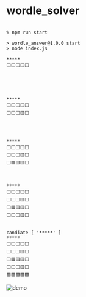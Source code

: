 # wordle_solver


```

% npm run start       

> wordle_answer@1.0.0 start
> node index.js

*****
⬜⬜⬜⬜⬜





*****
⬜⬜⬜⬜⬜
⬜⬜⬜🟨⬜




*****
⬜⬜⬜⬜⬜
⬜⬜⬜🟨⬜
⬜🟩🟨🟨⬜



*****
⬜⬜⬜⬜⬜
⬜⬜⬜🟨⬜
⬜🟩🟨🟨⬜
⬜⬜⬜🟨⬜


candiate [ '*****' ]
*****
⬜⬜⬜⬜⬜
⬜⬜⬜🟨⬜
⬜🟩🟨🟨⬜
⬜⬜⬜🟨⬜
🟩🟩🟩🟩🟩

```

![demo](https://user-images.githubusercontent.com/3150829/204121155-237bb627-6d89-48f4-889a-fc2ddba1345c.gif)

